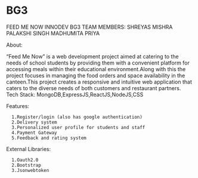 # BG3
 
FEED ME NOW 
INNODEV
BG3
TEAM MEMBERS:
SHREYAS MISHRA
PALAKSHI SINGH
MADHUMITA
PRIYA



About:

“Feed Me Now” is a web development project aimed at catering to the needs of school students by providing them with a convenient platform for accessing meals within their educational environment.Along with this the project focuses in managing the food orders and space availability in the canteen.This project creates a responsive and intuitive web application that caters to the diverse needs of both customers and restaurant partners.
Tech Stack:
MongoDB,ExpressJS,ReactJS,NodeJS,CSS


Features:

      1.Register/login (also has google authentication)
      2.Delivery system
      3.Personalized user profile for students and staff
      4.Payment Gateway
      5.Feedback and rating system

      
External Libraries:

      1.Oauth2.0
      2.Bootstrap
      3.Jsonwebtoken
      

